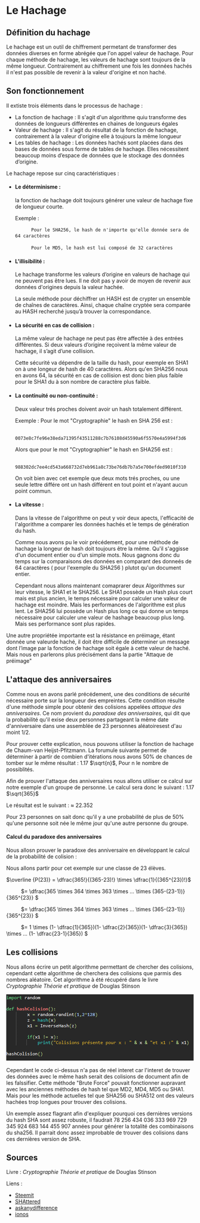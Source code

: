 # Le Hachage


## Définition du hachage

Le hachage est un outil de chiffrement permetant de transformer des données diverses en forme abrégée que l'on appel valeur de hachage.
Pour chaque méthode de hachage, les valeurs de hachage sont toujours de la même longueur.
Contrairement au chiffrement une fois les données hachés il n'est pas possible de revenir à la valeur d'origine et non haché.

## Son fonctionnement

Il extiste trois éléments dans le processus de hachage :
  - La fonction de hachage : Il s'agit d'un algorithme quiu transforme des données de longueurs différentes en chaines de longueurs égales
  - Valeur de hachage : Il s'agit du résultat de la fonction de hachage, contrairement à la valeur d'origine elle à toujours la même longueur
  - Les tables de hachage : Les données hachés sont placées dans des bases de données sous forme de tables de hachage. Elles nécessitent beaucoup moins d’espace de données que le stockage des données d’origine.

Le hachage repose sur cinq caractéristiques : 

  - #### Le déterminisme :
    la fonction de hachage doit toujours générer une valeur de hachage fixe de longueur courte.
    
    Exemple :
    
              Pour le SHA256, le hash de n'importe qu'elle donnée sera de 64 caractères
    
              Pour le MD5, le hash est lui composé de 32 caractères

  - #### L'illisibilité :
    Le hachage transforme les valeurs d’origine en valeurs de hachage qui ne peuvent pas être lues. Il ne doit pas y avoir de moyen de revenir aux données d'origines depuis la valeur hachée.
    
    La seule méthode pour déchiffrer un HASH est de crypter un ensemble de chaînes de caractères. Ainsi, chaque chaîne cryptée sera comparée au HASH recherché jusqu’à trouver la correspondance.
  
  - #### La sécurité en cas de collision :
    La même valeur de hachage ne peut pas être affectée à des entrées différentes. Si deux valeurs d’origine reçoivent la même valeur de hachage, il s’agit d’une collision.
    
    Cette sécurité va dépendre de la taille du hash, pour exemple en SHA1 on à une longeur de hash de 40 caractères. Alors qu'en SHA256 nous en avons 64, la sécurité en cas de collision est donc bien plus         faible pour le SHA1 du à son nombre de caractère plus faible.
    
    
  - #### La continuité ou non-continuité :
    Deux valeur trés proches doivent avoir un hash totalement différent.

    Exemple : Pour le mot "Cryptographie" le hash en SHA 256 est :

            0073e8c7fe96e38eda71395f43511288c7b76108d45590a6f5570e4a5994f3d6
      
    Alors que pour le mot "Cryptographier" le hash en SHA256 est :
    
            988302dc7ee4cd543a668732d7eb961a8c73be76db7b7a5e700efded9010f310

    On voit bien avec cet exemple que deux mots trés proches, ou une seule lettre différe ont un hash différent en tout point et n'ayant aucun point commun.
    

  - #### La vitesse :

    
    Dans la vitesse de l'algorithme on peut y voir deux apects, l'efficacité de l'algorithme a comparer les données hachés et le temps de génération du hash.
    
    Comme nous avons pu le voir précédement, pour une méthode de hachage la longeur de hash doit toujours être la même. Qu'il s'aggisse d'un document entier ou d'un simple mots. Nous gagnons donc du temps        sur la comparaisons des données en comparant des donneés de 64 caractères ( pour l'exemple du SHA256 ) plutot qu'un document entier.

    Cependant nous allons maintenant comaprarer deux Algorithmes sur leur vitesse, le SHA1 et le SHA256. Le SHA1 possède un Hash plus court mais est plus ancien, le temps nécessaire pour calculer une valeur      de hachage est moindre. Mais les performances de l'algorithme est plus lent. Le SHA256 lui possède un Hash plus long ce qui donne un temps nécessaire pour calculer une valeur de hashage beaucoup plus         long. Mais ses performance sont plus rapides.
    
    


Une autre propriétée importante est la résistance en préimage, étant donnée une valeurde haché, il doit être difficile de déterminer un message dont l’image par la fonction de hachage soit égale à cette valeur de haché. Mais nous en parlerons plus précisément dans la partie "Attaque de préimage" 

## L'attaque des anniversaires

Comme nous en avons parlé précédement, une des conditions de sécurité nécessaire porte sur la longueur des empreintes.
Cette condition résulte d'une méthode simple pour obtenir des colisions appelées *attaque des anniversaires*. Ce nom provient du *paradoxe des anniversaires*, qui dit que la probabilité qu'il exise deux personnes partageant la même date d'anniversaire dans une assemblée de 23 personnes aléatoiresest d'au moint 1/2.

Pour prouver cette explication, nous pouvons utiliser la fonction de hachage de Chaum-van Heijst-Pfitzmann. La forumule suivante permet de déterminer à partir de combien d'itérations nous avons 50% de chances de tomber sur le même résultat : 1.17 $\sqrt{n}$, Pour n le nombre de possiblités.

Afin de prouver l'attaque des anniversaires nous allons utiliser ce calcul sur notre exemple d'un groupe de personne. Le calcul sera donc le suivant : 1.17 $\sqrt{365}$

Le résultat est le suivant : $\approx$ 22.352

Pour 23 personnes on sait donc qu'il y a une probabilité de plus de 50% qu'une personne soit née le même jour qu'une autre personne du groupe.

#### Calcul du paradoxe des anniversaires

Nous allosn prouver le paradoxe des anniversaire en développant le calcul de la probabilité de colision : 

  Nous allons partir pour cet exemple sur une classe de 23 élèves.
 
  $\overline {P(23)} = \dfrac{365!}{(365-23)!} \times \dfrac{1}{(365^{23})!}$
  
  &nbsp; &nbsp; &nbsp; &nbsp; &nbsp; $= \dfrac{365 \times 364 \times 363 \times ... \times (365-(23-1))}{365^{23}} $

  &nbsp; &nbsp; &nbsp; &nbsp; &nbsp; $= \dfrac{365 \times 364 \times 363 \times ... \times (365-(23-1))}{365^{23}} $

  &nbsp; &nbsp; &nbsp; &nbsp; &nbsp;  $= 1 \times (1- \dfrac{1}{365})(1- \dfrac{2}{365})(1- \dfrac{3}{365}) \times ... (1- \dfrac{23-1}{365}) $
  

## Les collisions

Nous allons écrire un petit algorithme permettant de chercher des colisions, cependant cette algorithme de cherchera des colisions que parmis des nombres aléatoire.
Cet algorithme à été récupéré dans le livre *Cryptographie Théorie et pratique* de Douglas Stinson

![Texte alternatif](images/AlgoColisionInutiles.PNG "Algorithme de colision")

Cependant le code ci-dessus n'a pas de réel interet car l'interet de trouver des données avec le même hash serait des colisions de document afin de les falssifier.
Cette méthode "Brute Force" pouvait fonctionner aupravant avec les anciennes méthodes de hash tel que MD2, MD4, MD5 ou SHA1. Mais pour les méthode actuelles tel que SHA256 ou SHA512 ont des valeurs hachées trop longues pour trouver des colisions.

Un exemple assez flagrant afin d'expliquer pourquoi ces dernières versions du hash SHA sont assez robuste, il faudrait 78 256 434 036 333 969 729 345 924 683 144 455 907 années pour générer la totalité des combinaisons du sha256. Il parrait donc assez improbable de trouver des colisions dans ces dernières version de SHA.


## Sources

Livre : *Cryptographie Théorie et pratique* de Douglas Stinson 

Liens : 
 - [Steemit](https://steemit.com/fr/@peneinc/une-collision-sha256-est-elle-possible-hash-math-blog)
 - [SHAttered](https://shattered.io/)
 - [askanydifference](https://askanydifference.com/fr/difference-between-sha-256-and-sha-1/?utm_content=cmp-true)
 - [ionos](https://www.ionos.fr/digitalguide/sites-internet/developpement-web/hachage/)


